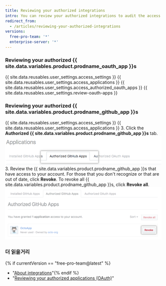 ```yaml
---
title: Reviewing your authorized integrations
intro: You can review your authorized integrations to audit the access that each integration has to your account and data.
redirect_from:
  - /articles/reviewing-your-authorized-integrations
versions:
  free-pro-team: '*'
  enterprise-server: '*'
---
```


### Reviewing your authorized {{ site.data.variables.product.prodname_oauth_app }}s

{{ site.data.reusables.user_settings.access_settings }}
{{ site.data.reusables.user_settings.access_applications }}
{{ site.data.reusables.user_settings.access_authorized_oauth_apps }}
{{ site.data.reusables.user_settings.review-oauth-apps }}

### Reviewing your authorized {{ site.data.variables.product.prodname_github_app }}s

{{ site.data.reusables.user_settings.access_settings }}
{{ site.data.reusables.user_settings.access_applications }}
3. Click the **Authorized {{ site.data.variables.product.prodname_github_app }}s** tab. ![Authorized {{ site.data.variables.product.prodname_github_app }}s tab](/assets/images/help/settings/settings-authorized-github-apps-tab.png)
3. Review the {{ site.data.variables.product.prodname_github_app }}s that have access to your account. For those that you don't recognize or that are out of date, click **Revoke**. To revoke all {{ site.data.variables.product.prodname_github_app }}s, click **Revoke all**. ![List of authorized {{ site.data.variables.product.prodname_github_app }}](/assets/images/help/settings/revoke-github-app.png)

### 더 읽을거리
{% if currentVersion == "free-pro-team@latest" %}
- "[About integrations](/articles/about-integrations)"{% endif %}
- "[Reviewing your authorized applications (OAuth)](/articles/reviewing-your-authorized-applications-oauth)"
